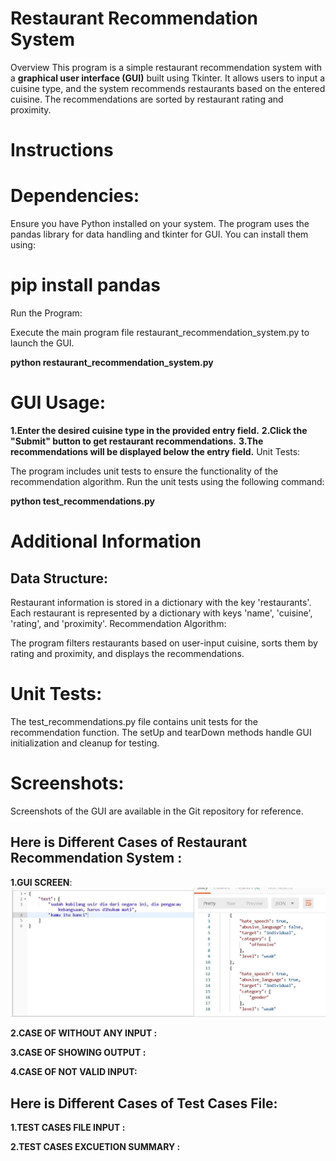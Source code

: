 # Restaurant Recommendation System
Overview
This program is a simple restaurant recommendation system with a **graphical user interface (GUI)** built using Tkinter. It allows users to input a cuisine type, and the system recommends restaurants based on the entered cuisine. The recommendations are sorted by restaurant rating and proximity.

# Instructions
# Dependencies:

Ensure you have Python installed on your system.
The program uses the pandas library for data handling and tkinter for GUI. You can install them using:

# pip install pandas
Run the Program:

Execute the main program file restaurant_recommendation_system.py to launch the GUI.

**python restaurant_recommendation_system.py**
# GUI Usage:

**1.Enter the desired cuisine type in the provided entry field.**
**2.Click the "Submit" button to get restaurant recommendations.**
**3.The recommendations will be displayed below the entry field.**
Unit Tests:

The program includes unit tests to ensure the functionality of the recommendation algorithm.
Run the unit tests using the following command:

**python test_recommendations.py**

# Additional Information
## Data Structure:

Restaurant information is stored in a dictionary with the key 'restaurants'.
Each restaurant is represented by a dictionary with keys 'name', 'cuisine', 'rating', and 'proximity'.
Recommendation Algorithm:

The program filters restaurants based on user-input cuisine, sorts them by rating and proximity, and displays the recommendations.
# Unit Tests:

The test_recommendations.py file contains unit tests for the recommendation function.
The setUp and tearDown methods handle GUI initialization and cleanup for testing.

# Screenshots:

Screenshots of the GUI are available in the Git repository for reference.


## Here is Different Cases of Restaurant Recommendation System : 
**1.GUI SCREEN**: 
![alt text](https://raw.githubusercontent.com/faizaladhitama/Hierarchical-Multi-Label-Classification-API/master/Capture.JPG "Example")

**2.CASE OF WITHOUT ANY INPUT :**


**3.CASE OF SHOWING OUTPUT :**


**4.CASE OF NOT VALID INPUT:**


## Here is Different Cases of Test Cases File: 

**1.TEST CASES FILE INPUT :**


**2.TEST CASES EXCUETION SUMMARY :**

